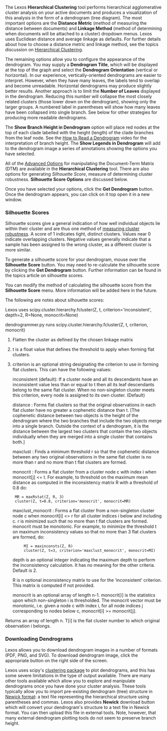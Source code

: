 The Lexos **Hierarchical Clustering** tool performs hierarchical agglomerative cluster analysis on your active documents and produces a visualization of this analysis in the form of a dendrogram (tree diagram). The most important options are the **Distance Metric** (method of measuring the distance between documents) and **Linkage Method** (method of determining when documents will be attached to a cluster) dropdown menus. Lexos uses Euclidean distance and average linkage as defaults. For further details about how to choose a distance metric and linkage method, see the topics discussion on [Hierarchical Clustering]().

The remaining options allow you to configure the appearance of the dendrogram. You may supply a **Dendrogram Title**, which will be displayed at the top of the graph and select the **Dendrogram Orientation** (vertical or horizontal). In our experience, vertically-oriented dendrograms are easier to interpret. However, when they have many leaves, the labels tend to overlap and become unreadable. Horizontal dendrograms may produce slightly better results. Another approach is to limit the **Number of Leaves** displayed in the dendrogram. Reducing this number will collapse the most closely related clusters (those lower down on the dendrogram), showing only the larger groups. A numbered label in parentheses will show how many leaves have been collapsed into single branch. See below for other strategies for producing more readable dendrograms.

The **Show Branch Height in Dendrogram** option will place red nodes at the top of each clade labelled with the height (length) of the clade branches from the leaf node. See the [How to Read a Dendrogram](how-to-read-a-dendrogram) video for the interpretation of branch height. The **Show Legends in Dendrogram** will add to the dendrogram image a series of annotations showing the options you have selected.

All of the [Advanced Options](advanced-options) for manipulating the Document-Term Matrix (DTM) are available in the **Hierarchical Clustering** tool. There are also options for generating  _Silhouette Score_,  measure of determining cluster robustness. **Silhouette Score Options** are discussed below.

Once you have selected your options, click the **Get Dendrogram** button. Once the dendrogram appears, you can click on it top open it in a new window.

### Silhouette Scores
Silhouette scores give a general indication of how well individual objects lie within their cluster and are thus one method of [measuring cluster robustness](establishing-robust-clusters). A score of 1 indicates tight, distinct clusters. Values near 0 indicate overlapping clusters. Negative values generally indicate that a sample has been assigned to the wrong cluster, as a different cluster is more similar.

To generate a silhouette score for your dendrogram, mouse over the **Silhouette Score** button. You may need to re-calculate the silhouette score by clicking the **Get Dendrogram** button. Further information can be found in the topics article on silhouette scores.

You can modify the method of calculating the silhouette score from the **Silhouette Score** menu. More information will be added here in the future.

The following are notes about silhouette scores:

Lexos uses scipy.cluster.hierarchy.fcluster(Z, t, criterion='inconsistent', depth=2, R=None, monocrit=None)

dendrogrammer.py runs scipy.cluster.hierarchy.fcluster(Z, t, criterion, monocrit)

1. Flatten the cluster as defined by the chosen linkage matrix
2. t is a float value that defines the threshold to apply when forming flat clusters.
3. criterion is an optional string designating the criterion to use in forming flat clusters. This can have the following values:

    inconsistent (default): If a cluster node and all its descendants have an inconsistent value less than or equal to t then all its leaf descendants belong to the same flat cluster. When no non-singleton cluster meets this criterion, every node is assigned to its own cluster. (Default)

    distance : Forms flat clusters so that the original observations in each flat cluster have no greater a cophenetic distance than t. [The cophenetic distance between two objects is the height of the dendrogram where the two branches that include the two objects merge into a single branch. Outside the context of a dendrogram, it is the distance between the largest two clusters that contain the two objects individually when they are merged into a single cluster that contains both.]
    
    maxclust : Finds a minimum threshold r so that the cophenetic distance between any two original observations in the same flat cluster is no more than r and no more than t flat clusters are formed.

    monocrit : Forms a flat cluster from a cluster node c with index i when monocrit[j] <= t. For example, to threshold on the maximum mean distance as computed in the inconsistency matrix R with a threshold of 0.8 do:

        MR = maxRstat(Z, R, 3)
        cluster(Z, t=0.8, criterion='monocrit', monocrit=MR)

    maxclust_monocrit : Forms a flat cluster from a non-singleton cluster node c when monocrit[i] <= r for all cluster indices i below and including c. r is minimized such that no more than t flat clusters are formed. monocrit must be monotonic. For example, to minimize the threshold t on maximum inconsistency values so that no more than 3 flat clusters are formed, do:

            MI = maxinconsts(Z, R)
            cluster(Z, t=3, criterion='maxclust_monocrit', monocrit=MI)

    depth is an optional integer indicating the maximum depth to perform the inconsistency calculation. It has no meaning for the other criteria. Default is 2.

    R is n optional inconsistency matrix to use for the ‘inconsistent’ criterion. This matrix is computed if not provided.

    monocrit is an optional array of length n-1. monocrit[i] is the statistics upon which non-singleton i is thresholded. The monocrit vector must be monotonic, i.e. given a node c with index i, for all node indices j corresponding to nodes below c, monocrit[i] >= monocrit[j].

Returns an array of length n. T[i] is the flat cluster number to which original observation i belongs.


### Downloading Dendrograms
Lexos allows you to download dendrogram images in a number of formats (PDF, PNG, and SVG). To download dendrogram image, click the appropriate button on the right side of the screen.

Lexos uses scipy's [clustering package](http://docs.scipy.org/doc/scipy/reference/generated/scipy.cluster.hierarchy.dendrogram.html) to plot dendrograms, and this has some severe limitations in the type of output available. There are many other tools available which allow you to explore and manipulate dendrograms once you have done your cluster analysis. These tools typically allow you to import pre-existing dendrogram (tree) structure in [Newick format](https://en.wikipedia.org/wiki/Newick_format): a text file representing the hierarchical structure using parentheses and commas. Lexos also provides **Newick** download button which will convert your dendrogram's structure to a text file in Newick format. You can then upload this file in external tools. Note, however, that many external dendrogram plotting tools do not seem to preserve branch height.  


